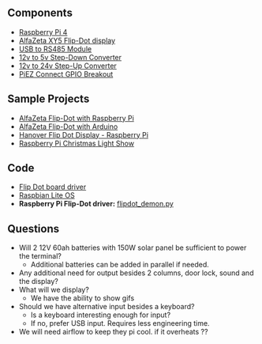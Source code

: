 ## Components

- [Raspberry Pi 4](https://www.raspberrypi.org/products/raspberry-pi-4-model-b/specifications/)
- [AlfaZeta XY5 Flip-Dot display](https://flipdots.com/en/products-services/flip-dot-boards-xy5/)
- [USB to RS485 Module](https://www.amazon.com/JBtek-Converter-Adapter-ch340T-Supported/dp/B00NKAJGZM/ref=sr_1_3?keywords=USB+to+RS485&qid=1562355433&s=gateway&sr=8-3)
- [12v to 5v Step-Down Converter](https://www.amazon.com/Converter-DROK-Regulator-Inverter-Transformer/dp/B01NALDSJ0/ref=sr_1_6?keywords=12+volt+to+5+volt+power+regulator&qid=1562112182&s=gateway&sr=8-6)
- [12v to 24v Step-Up Converter](https://www.amazon.com/Converter-Regulator-Reducer-Waterproof-SupplyTransformer/dp/B0756W6V4F/ref=sr_1_13?keywords=12v+to+24v+dc+step+up+converter&qid=1562356872&s=gateway&sr=8-13)
- [PiEZ Connect GPIO Breakout](https://www.adafruit.com/product/2711)

## Sample Projects

- [AlfaZeta Flip-Dot with Raspberry Pi](https://www.instructables.com/id/Howto-Flipdot-With-a-Raspi/)
- [AlfaZeta Flip-Dot with Arduino](https://create.arduino.cc/projecthub/iizukak/flip-dot-clock-3dd850)
- [Hanover Flip Dot Display - Raspberry Pi](https://engineer.john-whittington.co.uk/2017/11/adventures-flippy-flip-dot-display/)
- [Raspberry Pi Christmas Light Show](https://www.youtube.com/watch?v=uBKYJW1PBSI)

## Code
- [Flip Dot board driver](https://github.com/dcreemer/flipdot)
- [Raspbian Lite OS](https://www.raspberrypi.org/downloads/raspbian/)
- **Raspberry Pi Flip-Dot driver:** [flipdot_demon.py](https://github.com/vwyf/vwyf_door_sensor/blob/2a281e274d4d14e7d020158d55fd5dc94bfccd13/flipdot_demon.py)

## Questions

- Will 2 12V 60ah batteries with 150W solar panel be sufficient to power the terminal?
  - Additional batteries can be added in parallel if needed. 
- Any additional need for output besides 2 columns, door lock, sound and the display?
- What will we display? 
  - We have the ability to show gifs
- Should we have alternative input besides a keyboard?
  - Is a keyboard interesting enough for input?
  - If no, prefer USB input. Requires less engineering time.
- We will need airflow to keep they pi cool. if it overheats ??

 


